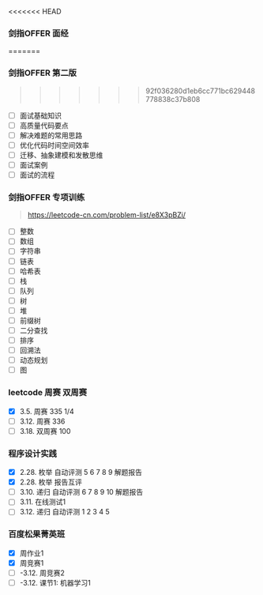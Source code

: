 
<<<<<<< HEAD
### 剑指OFFER 面经
=======
### 剑指OFFER 第二版
>>>>>>> 92f036280d1eb6cc771bc629448778838c37b808

- [ ] 面试基础知识
- [ ] 高质量代码要点
- [ ] 解决难题的常用思路
- [ ] 优化代码时间空间效率
- [ ] 迁移、抽象建模和发散思维
- [ ] 面试案例
- [ ] 面试的流程

### 剑指OFFER 专项训练

> https://leetcode-cn.com/problem-list/e8X3pBZi/

- [ ] 整数
- [ ] 数组
- [ ] 字符串
- [ ] 链表
- [ ] 哈希表
- [ ] 栈
- [ ] 队列
- [ ] 树
- [ ] 堆
- [ ] 前缀树
- [ ] 二分查找
- [ ] 排序
- [ ] 回溯法
- [ ] 动态规划
- [ ] 图

### leetcode 周赛 双周赛

- [x] 3.5. 周赛 335 1/4
- [ ] 3.12. 周赛 336
- [ ] 3.18. 双周赛 100

### 程序设计实践
- [x] 2.28. 枚举 自动评测 5 6 7 8 9 解题报告
- [x] 2.28. 枚举 报告互评
- [ ] 3.10. 递归 自动评测 6 7 8 9 10 解题报告
- [ ] 3.11. 在线测试1
- [ ] 3.12. 递归 自动评测 1 2 3 4 5

### 百度松果菁英班
- [x] 周作业1
- [x] 周竞赛1
- [ ] -3.12. 周竞赛2
- [ ] -3.12. 课节1: 机器学习1